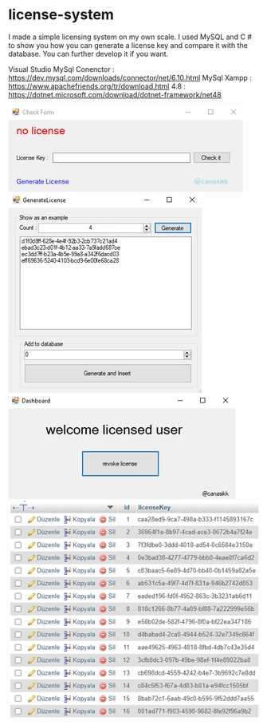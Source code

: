 # license-system

I made a simple licensing system on my own scale. I used MySQL and C # to show you how you can generate a license key and compare it with the database. You can further develop it if you want.



Visual Studio MySql Conenctor : https://dev.mysql.com/downloads/connector/net/6.10.html
MySql Xampp : https://www.apachefriends.org/tr/download.html
4.8 : https://dotnet.microsoft.com/download/dotnet-framework/net48



![](LicenseSystem/Check.png)
![](LicenseSystem/Generate.png)
![](LicenseSystem/Main.png)
![](LicenseSystem/Sql.png)
